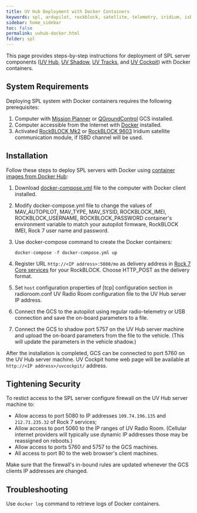 ```yaml
---
title: UV Hub Deployment with Docker Containers
keywords: spl, ardupilot, rockblock, satellite, telemetry, iridium, isbd, docker
sidebar: home_sidebar
toc: false
permalink: uvhub-docker.html
folder: spl
---
```


This page provides steps-by-step instructions for deployment of SPL server components ([UV Hub](uvhub.html), [UV Shadow](uvshadow.html), [UV Tracks](uvtracks.html), and [UV Cockpit](uvcockpit.html)) with Docker containers.

## System Requirements

Deploying SPL system with Docker containers requires the following prerequisites:

1. Computer with [Mission Planner](http://ardupilot.org/planner/) or [QGroundControl](http://qgroundcontrol.com/) GCS installed.
2. Computer accessible from the Internet with [Docker](https://www.docker.com/) installed.
3. Activated [RockBLOCK Mk2](http://www.rock7mobile.com/products-rockblock) or [RockBLOCK 9603](http://www.rock7mobile.com/products-rockblock-9603) Iridium satellite communication module, if ISBD channel will be used.

## Installation

Follow these steps to deploy SPL servers with Docker using [container images from Docker Hub](https://hub.docker.com/u/envirover):

1. Download [docker-compose.yml](https://envirover.s3-us-west-2.amazonaws.com/spl/2.2.0/docker-compose.yml) file to the computer with Docker client installed.
2. Modify docker-compose.yml file to change the values of MAV_AUTOPILOT, MAV_TYPE, MAV_SYSID, ROCKBLOCK_IMEI, ROCKBLOCK_USERNAME, ROCKBLOCK_PASSWORD container's environment variable to match your autopilot firmware, RockBLOCK IMEI, Rock 7 user name and password.
3. Use docker-compose command to create the Docker containers:

   ```shell
   docker-compose -f docker-compose.yml up
   ```

4. Register URL `http://<IP address>:5080/mo` as delivery address in [Rock 7 Core services](https://rockblock.rock7.com/Operations) for your RockBLOCK. Choose HTTP_POST as the delivery format.
5. Set `host` configuration properties of [tcp] configuration section in radioroom.conf UV Radio Room configuration file to the UV Hub server IP address.
6. Connect the GCS to the autopilot using regular radio-telemetry or USB connection and save the on-board parameters to a file.
7. Connect the GCS to shadow port 5757 on the UV Hub server machine and upload the on-board parameters from the file to the vehicle. (This will update the parameters in the vehicle shadow.)

After the installation is completed, GCS can be connected to port 5760 on the UV Hub server machine. UV Cockpit home web page will be available at `http://<IP address>/uvcockpit/` address.

## Tightening Security

To restict access to the SPL server configure firewall on the UV Hub server machine to:

* Allow access to port 5080 to IP addresses `109.74.196.135` and `212.71.235.32` of Rock 7 services;
* Allow access to port 5060 to the IP ranges of  UV Radio Room. (Cellular internet providers will typically use dynamic IP addresses those may be reassigned on reboots.)
* Allow access to ports 5760 and 5757 to the GCS machines.
* All access to port 80 to the web browser's client machines.

Make sure that the firewall's in-bound rules are updated whenever the GCS clients IP addresses are changed.

## Troubleshooting

Use `docker log` command to retrieve logs of Docker containers.
